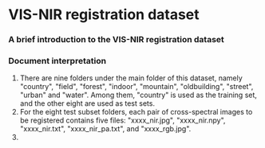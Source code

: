 # VIS-NIR registration dataset

### A brief introduction to the VIS-NIR registration dataset
 

### Document interpretation 
1. There are nine folders under the main folder of this dataset, namely "country", "field", "forest", "indoor", "mountain", "oldbuilding", "street", "urban" and "water". Among them, "country" is used as the training set, and the other eight are used as test sets.
2. For the eight test subset folders, each pair of cross-spectral images to be registered contains five files: "xxxx_nir.jpg", "xxxx_nir.npy", "xxxx_nir.txt", "xxxx_nir_pa.txt", and "xxxx_rgb.jpg".
3. 




